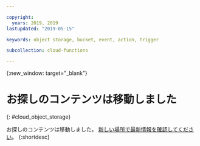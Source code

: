```yaml
---

copyright:
  years: 2019, 2019
lastupdated: "2019-05-15"

keywords: object storage, bucket, event, action, trigger

subcollection: cloud-functions

---
```



{:new_window: target="_blank"}
# お探しのコンテンツは移動しました
{: #cloud_object_storage}

お探しのコンテンツは移動しました。 [新しい場所で最新情報を確認してください](/docs/openwhisk?topic=cloud-functions-pkg_obstorage)。
{:shortdesc}
